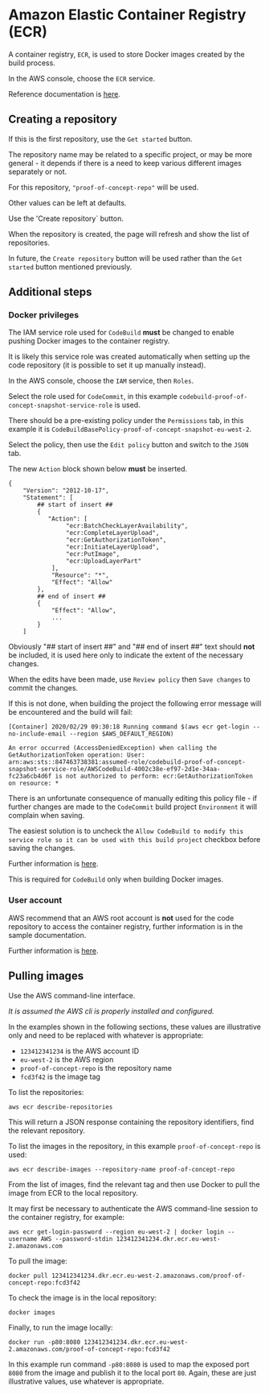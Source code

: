 # Amazon Elastic Container Registry (ECR)

A container registry, `ECR`, is used to store Docker images created by the build process.

In the AWS console, choose the `ECR` service.

Reference documentation is [here](https://aws.amazon.com/ecr).

## Creating a repository

If this is the first repository, use the `Get started` button.

The repository name may be related to a specific project, or may be more general - it depends if there is a need to keep various different images separately or not.

For this repository, `"proof-of-concept-repo"` will be used.

Other values can be left at defaults.

Use the 'Create repository` button.

When the repository is created, the page will refresh and show the list of repositories.

In future, the `Create repository` button will be used rather than the `Get started` button mentioned previously.

## Additional steps

### Docker privileges

The IAM service role used for `CodeBuild` **must** be changed to enable pushing Docker images to the container registry.

It is likely this service role was created automatically when setting up the code repository (it is possible to set it up manually instead).

In the AWS console, choose the `IAM` service, then `Roles`.

Select the role used for `CodeCommit`, in this example `codebuild-proof-of-concept-snapshot-service-role` is used.

There should be a pre-existing policy under the `Permissions` tab, in this example it is `CodeBuildBasePolicy-proof-of-concept-snapshot-eu-west-2`.

Select the policy, then use the `Edit policy` button and switch to the `JSON` tab.

The new `Action` block shown below **must** be inserted.

```
{
    "Version": "2012-10-17",
    "Statement": [
        ## start of insert ##
        {
           "Action": [
                "ecr:BatchCheckLayerAvailability",
                "ecr:CompleteLayerUpload",
                "ecr:GetAuthorizationToken",
                "ecr:InitiateLayerUpload",
                "ecr:PutImage",
                "ecr:UploadLayerPart"
            ],
            "Resource": "*",
            "Effect": "Allow"
        },
        ## end of insert ##
        {
            "Effect": "Allow",
            ...
        }
    ]
```

Obviously "## start of insert ##" and "## end of insert ##" text should **not** be included, it is used here only to indicate the extent of the necessary changes.

When the edits have been made, use `Review policy` then `Save changes` to commit the changes.

If this is not done, when building the project the following error message will be encountered and the build will fail:

```
[Container] 2020/02/29 09:30:18 Running command $(aws ecr get-login --no-include-email --region $AWS_DEFAULT_REGION)

An error occurred (AccessDeniedException) when calling the GetAuthorizationToken operation: User: arn:aws:sts::847463738381:assumed-role/codebuild-proof-of-concept-snapshot-service-role/AWSCodeBuild-4002c38e-ef97-2d1e-34aa-fc23a6cb4d6f is not authorized to perform: ecr:GetAuthorizationToken on resource: *
```

There is an unfortunate consequence of manually editing this policy file - if further changes are made to the `CodeCommit` build project `Environment` it will complain when saving.

The easiest solution is to uncheck the `Allow CodeBuild to modify this service role so it can be used with this build project` checkbox before saving the changes.

Further information is [here](https://docs.aws.amazon.com/codebuild/latest/userguide/troubleshooting.html#enhanced-zero-click-role-creation).

This is required for `CodeBuild` only when building Docker images.

### User account

AWS recommend that an AWS root account is **not** used for the code repository to access the container registry, further information is in the sample documentation.

Further information is [here](https://docs.aws.amazon.com/codebuild/latest/userguide/sample-docker.html).

## Pulling images

Use the AWS command-line interface.

_It is assumed the AWS cli is properly installed and configured._

In the examples shown in the following sections, these values are illustrative only and need to be replaced with whatever is appropriate:

 * `123412341234` is the AWS account ID
 * `eu-west-2` is the AWS region
 * `proof-of-concept-repo` is the repository name
 * `fcd3f42` is the image tag

To list the repositories:

```
aws ecr describe-repositories
```

This will return a JSON response containing the repository identifiers, find the relevant repository.

To list the images in the repository, in this example `proof-of-concept-repo` is used:

```
aws ecr describe-images --repository-name proof-of-concept-repo
```

From the list of images, find the relevant tag and then use Docker to pull the image from ECR to the local repository.

It may first be necessary to authenticate the AWS command-line session to the container registry, for example:

```
aws ecr get-login-password --region eu-west-2 | docker login --username AWS --password-stdin 123412341234.dkr.ecr.eu-west-2.amazonaws.com
```

To pull the image:

```
docker pull 123412341234.dkr.ecr.eu-west-2.amazonaws.com/proof-of-concept-repo:fcd3f42
```

To check the image is in the local repository:

```
docker images
```

Finally, to run the image locally:

```
docker run -p80:8080 123412341234.dkr.ecr.eu-west-2.amazonaws.com/proof-of-concept-repo:fcd3f42
```

In this example run command `-p80:8080` is used to map the exposed port `8080` from the image and publish it to the local port `80`. Again, these are just illustrative values, use whatever is appropriate.

